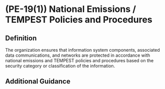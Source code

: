 
# (PE-19(1)) National Emissions / TEMPEST Policies and Procedures

## Definition

The organization ensures that information system components, associated data communications, and networks are protected in accordance with national emissions and TEMPEST policies and procedures based on the security category or classification of the information.

## Additional Guidance



